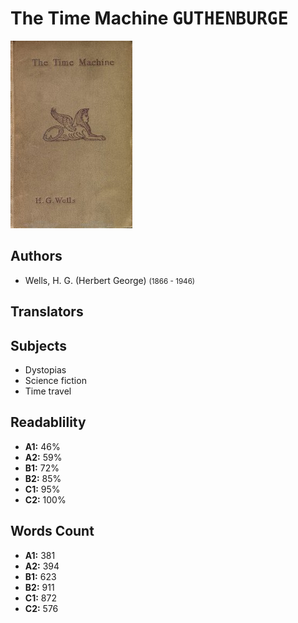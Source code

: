 # The Time Machine <kbd>GUTHENBURGE</kbd>

![](./cover.medium.jpg "")

## Authors


 - Wells, H. G. (Herbert George) <small>(1866 - 1946)</small>

## Translators



## Subjects


 - Dystopias
 - Science fiction
 - Time travel

## Readablility


 - **A1:** 46%
 - **A2:** 59%
 - **B1:** 72%
 - **B2:** 85%
 - **C1:** 95%
 - **C2:** 100%

## Words Count


 - **A1:** 381
 - **A2:** 394
 - **B1:** 623
 - **B2:** 911
 - **C1:** 872
 - **C2:** 576
